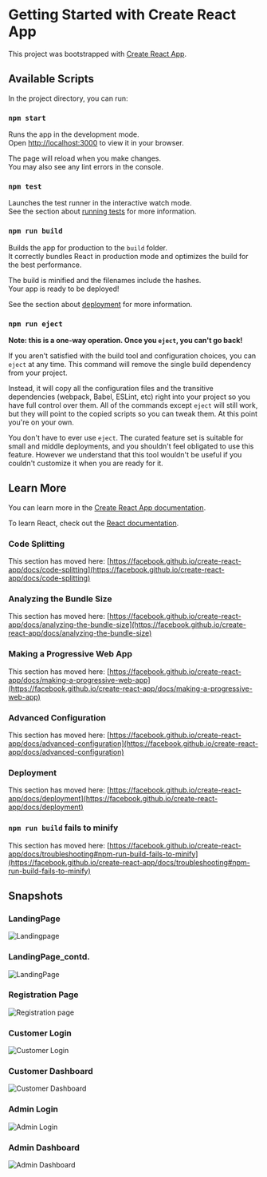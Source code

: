 # Getting Started with Create React App

This project was bootstrapped with [Create React App](https://github.com/facebook/create-react-app).

## Available Scripts

In the project directory, you can run:

### `npm start`

Runs the app in the development mode.\
Open [http://localhost:3000](http://localhost:3000) to view it in your browser.

The page will reload when you make changes.\
You may also see any lint errors in the console.

### `npm test`

Launches the test runner in the interactive watch mode.\
See the section about [running tests](https://facebook.github.io/create-react-app/docs/running-tests) for more information.

### `npm run build`

Builds the app for production to the `build` folder.\
It correctly bundles React in production mode and optimizes the build for the best performance.

The build is minified and the filenames include the hashes.\
Your app is ready to be deployed!

See the section about [deployment](https://facebook.github.io/create-react-app/docs/deployment) for more information.

### `npm run eject`

**Note: this is a one-way operation. Once you `eject`, you can't go back!**

If you aren't satisfied with the build tool and configuration choices, you can `eject` at any time. This command will remove the single build dependency from your project.

Instead, it will copy all the configuration files and the transitive dependencies (webpack, Babel, ESLint, etc) right into your project so you have full control over them. All of the commands except `eject` will still work, but they will point to the copied scripts so you can tweak them. At this point you're on your own.

You don't have to ever use `eject`. The curated feature set is suitable for small and middle deployments, and you shouldn't feel obligated to use this feature. However we understand that this tool wouldn't be useful if you couldn't customize it when you are ready for it.

## Learn More

You can learn more in the [Create React App documentation](https://facebook.github.io/create-react-app/docs/getting-started).

To learn React, check out the [React documentation](https://reactjs.org/).

### Code Splitting

This section has moved here: [https://facebook.github.io/create-react-app/docs/code-splitting](https://facebook.github.io/create-react-app/docs/code-splitting)

### Analyzing the Bundle Size

This section has moved here: [https://facebook.github.io/create-react-app/docs/analyzing-the-bundle-size](https://facebook.github.io/create-react-app/docs/analyzing-the-bundle-size)

### Making a Progressive Web App

This section has moved here: [https://facebook.github.io/create-react-app/docs/making-a-progressive-web-app](https://facebook.github.io/create-react-app/docs/making-a-progressive-web-app)

### Advanced Configuration

This section has moved here: [https://facebook.github.io/create-react-app/docs/advanced-configuration](https://facebook.github.io/create-react-app/docs/advanced-configuration)

### Deployment

This section has moved here: [https://facebook.github.io/create-react-app/docs/deployment](https://facebook.github.io/create-react-app/docs/deployment)

### `npm run build` fails to minify

This section has moved here: [https://facebook.github.io/create-react-app/docs/troubleshooting#npm-run-build-fails-to-minify](https://facebook.github.io/create-react-app/docs/troubleshooting#npm-run-build-fails-to-minify)

## Snapshots

### LandingPage
![Landingpage](https://drive.google.com/uc?export=view&id=1g7xxcNxfS6kudh8WqSI-lw727eSWp7Ef)

### LandingPage_contd.
![LandingPage](https://drive.google.com/uc?export=view&id=1WqXBEJnqwLB71v7cW1f_EZnRsT3vOPr5)

### Registration Page
![Registration page](https://drive.google.com/uc?export=view&id=1EOtExGDcBi4KxZOtRznGhW7G8Ciy1YnZ)

### Customer Login
![Customer Login](https://drive.google.com/uc?export=view&id=1Oaz1fpbmWM-8kg70N3AEM3C7ZRjymKnn)

### Customer Dashboard
![Customer Dashboard](https://drive.google.com/uc?export=view&id=1RVG_DzL2KacNoEjn2KwRg1m-Nx8HZDaG)

### Admin Login
![Admin Login](https://drive.google.com/uc?export=view&id=1oDvN0jfMv228lKcB5y_Hd9zfHG2UH5Dn)

### Admin Dashboard
![Admin Dashboard](https://drive.google.com/uc?export=view&id=1H6Zfg3SNx5dZi1yiQN7pH36ZAKjNnjKx)








